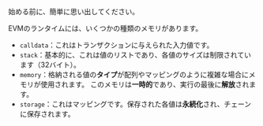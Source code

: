 始める前に、簡単に思い出してください。

EVMのランタイムには、いくつかの種類のメモリがあります。

  - `calldata`：これはトランザクションに与えられた入力値です。
  - `stack`：基本的に、これは値のリストであり、各値のサイズは制限されています（32バイト）。
  - `memory`：格納される値の**タイプ**が配列やマッピングのように複雑な場合にメモリが使用されます。 このメモリは**一時的**であり、実行の最後に**解放**されます。
  - `storage`：これはマッピングです。保存された各値は**永続化**され、チェーンに保存されます。